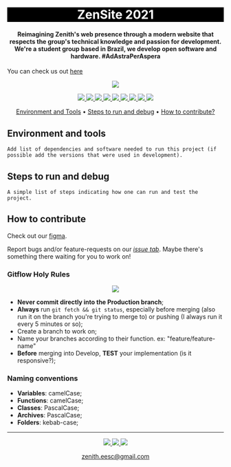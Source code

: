 <h1 align="center" style="color:white; background-color:black">ZenSite 2021</h1>

<h4 align="center">Reimagining Zenith's web presence through a modern website that respects the group's technical knowledge and passion for development. We're a student group based in Brazil, we develop open software and hardware. #AdAstraPerAspera</h4>

You can check us out [here](https://www.youtube.com/watch?v=QoqiUDDEepY)

<p align = "center">
<a href="http://vercel.com/?utm_source=zenith-aerospace&utm_campaign=oss">
<img src="https://raw.githubusercontent.com/zenitheesc/zenith-website/assets/vercel-banner.png"/>
</a>
</p>

<p align="center">
	<a href="http://zenith.eesc.usp.br/">
    <img src="https://img.shields.io/badge/Zenith-software-black?style=for-the-badge"/>
    </a>
    <a href="https://eesc.usp.br/">
    <img src="https://img.shields.io/badge/Linked%20to-EESC--USP-black?style=for-the-badge"/>
    </a>
    <a href="https://github.com/zenitheesc/zenith-website/blob/main/LICENSE">
    <img src="https://img.shields.io/github/license/zenitheesc/zenith-website?style=for-the-badge"/>
    </a>
    <a href="https://github.com/zenitheesc/zenith-website/issues">
    <img src="https://img.shields.io/github/issues/zenitheesc/zenith-website?style=for-the-badge"/>
    </a>
    <a href="https://github.com/zenitheesc/zenith-website/commits/main">
    <img src="https://img.shields.io/github/commit-activity/m/zenitheesc/zenith-website?style=for-the-badge">
    </a>
    <a href="https://github.com/zenitheesc/zenith-website/graphs/contributors">
    <img src="https://img.shields.io/github/contributors/zenitheesc/zenith-website?style=for-the-badge"/>
    </a>
    <a href="https://github.com/zenitheesc/zenith-website/commits/main">
    <img src="https://img.shields.io/github/last-commit/zenitheesc/zenith-website?style=for-the-badge"/>
    </a>
    <a href="https://github.com/zenitheesc/zenith-website/issues">
    <img src="https://img.shields.io/github/issues-raw/zenitheesc/zenith-website?style=for-the-badge" />
    </a>
    <a href="https://github.com/zenitheesc/zenith-website/pulls">
    <img src = "https://img.shields.io/github/issues-pr-raw/zenitheesc/zenith-website?style=for-the-badge">
    </a>
</p>

<p align="center">
    <a href="#environment-and-tools">Environment and Tools</a> •
    <a href="#steps-to-run-and-debug">Steps to run and debug</a> •
    <a href="#how-to-contribute">How to contribute?</a>
</p>

## Environment and tools

`Add list of dependencies and software needed to run this project (if possible add the versions that were used in development).`

## Steps to run and debug

`A simple list of steps indicating how one can run and test the project.`

## How to contribute
Check out our [figma](https://www.figma.com/file/eA9iZxhtQnhIC5erngA2CY/Prot%C3%B3tipos-Zenith?node-id=0%3A1).

Report bugs and/or feature-requests on our [_issue tab_](https://github.com/zenitheesc/zenith-website/issues). Maybe there's something there waiting for you to work on!

### Gitflow **Holy** Rules

<p align="center">
<a href="https://raw.githubusercontent.com/zenitheesc/zenith-website/assets/gitflow.png" target="_blank">
<img src="https://raw.githubusercontent.com/zenitheesc/zenith-website/assets/gitflow.png"/>
</a>
</p>

- **Never commit directly into the Production branch**;
- **Always** run `git fetch && git status`, especially before merging (also run it on the branch you're trying to merge to) or pushing (I always run it every 5 minutes or so);
- Create a branch to work on;
- Name your branches according to their function. ex: "feature/feature-name"
- **Before** merging into Develop, **TEST** your implementation (is it responsive?);

### Naming conventions

- **Variables**: camelCase;
- **Functions**: camelCase;
- **Classes**: PascalCase;
- **Archives**: PascalCase;
- **Folders**: kebab-case;

---

<p align="center">
    <a href="http://zenith.eesc.usp.br">
    <img src="https://img.shields.io/badge/Check%20out-Zenith's Oficial Website-black?style=for-the-badge" />
    </a> 
    <a href="https://www.facebook.com/zenitheesc">
    <img src="https://img.shields.io/badge/Like%20us%20on-facebook-blue?style=for-the-badge"/>
    </a> 
    <a href="https://www.instagram.com/zenith_eesc/">
    <img src="https://img.shields.io/badge/Follow%20us%20on-Instagram-red?style=for-the-badge"/>
    </a>

</p>
<p align = "center">
<a href="zenith.eesc@gmail.com">zenith.eesc@gmail.com</a>
</p>

